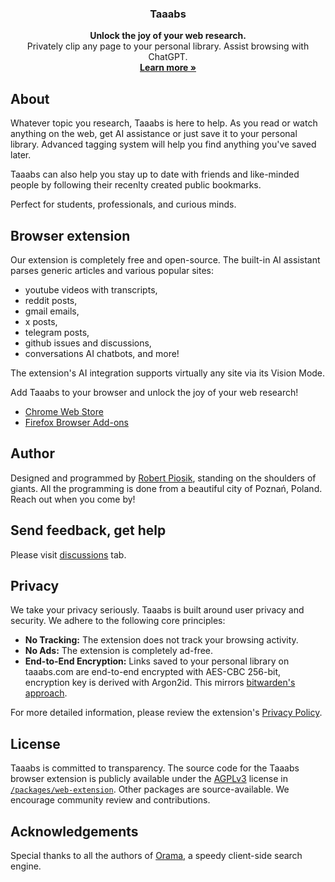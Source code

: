 <h3 align="center">Taaabs</h3>

<p align="center">
    <b>Unlock the joy of your web research.</b>
    <br />
    Privately clip any page to your personal library. Assist browsing with ChatGPT.
    <br />
    <a href="https://taaabs.com"><strong>Learn more »</strong></a>
    <br />
   
</p>

## About

Whatever topic you research, Taaabs is here to help. As you read or watch anything on the web, get AI assistance or just save it to your personal library. Advanced tagging system will help you find anything you've saved later.

Taaabs can also help you stay up to date with friends and like-minded people by following their recenlty created public bookmarks.

Perfect for students, professionals, and curious minds.

## Browser extension

Our extension is completely free and open-source. The built-in AI assistant parses generic articles and various popular sites:

- youtube videos with transcripts,
- reddit posts,
- gmail emails,
- x posts,
- telegram posts,
- github issues and discussions,
- conversations AI chatbots, and more!

The extension's AI integration supports virtually any site via its Vision Mode.

Add Taaabs to your browser and unlock the joy of your web research!

- [Chrome Web Store](https://chromewebstore.google.com/detail/taaabs-zero-knowledge-boo/mfpmbjjgeklnhjmpahigldafhcdoaona)
- [Firefox Browser Add-ons](https://addons.mozilla.org/en-US/firefox/addon/taaabs/)

## Author

Designed and programmed by [Robert Piosik](https://x.com/robertpiosik), standing on the shoulders of giants. All the programming is done from a beautiful city of Poznań, Poland. Reach out when you come by!

## Send feedback, get help

Please visit [discussions](https://github.com/taaabs/taaabs/discussions) tab.

## Privacy

We take your privacy seriously. Taaabs is built around user privacy and security. We adhere to the following core principles:

- **No Tracking:** The extension does not track your browsing activity.
- **No Ads:** The extension is completely ad-free.
- **End-to-End Encryption:** Links saved to your personal library on taaabs.com are end-to-end encrypted with AES-CBC 256-bit, encryption key is derived with Argon2id. This mirrors [bitwarden's approach](https://bitwarden.com/help/what-encryption-is-used/).

For more detailed information, please review the extension's [Privacy Policy](./packages/web-extension/PRIVACY.md).

## License

Taaabs is committed to transparency. The source code for the Taaabs browser extension is publicly available under the [AGPLv3](https://github.com/taaabs/taaabs/blob/master/packages/web-extension/LICENSE) license in [`/packages/web-extension`](https://github.com/taaabs/taaabs/tree/master/packages/web-extension). Other packages are source-available. We encourage community review and contributions.

## Acknowledgements

Special thanks to all the authors of [Orama](https://github.com/askorama/orama), a speedy client-side search engine.

